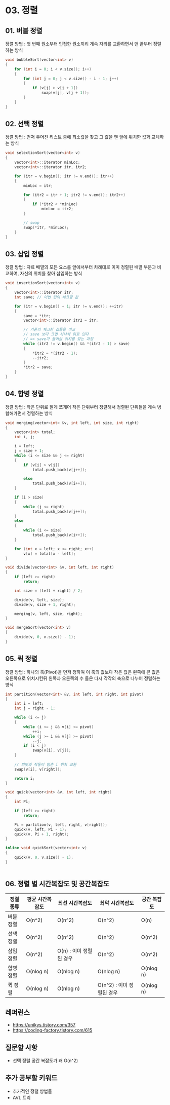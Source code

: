 # 03. 정렬

## 01. 버블 정렬

정렬 방법 : 첫 번째 원소부터 인접한 원소끼리 계속 자리를 교환하면서 맨 끝부터 정렬하는 방식

``` C++
void bubbleSort(vector<int> v)
{
    for (int i = 0; i < v.size(); i++)
    {
        for (int j = 0; j < v.size() - i - 1; j++)
        {
            if (v[j] > v[j + 1])
                swap(v[j], v[j + 1]);
        }
    }
}
```



## 02. 선택 정렬

정렬 방법 : 먼저 주어진 리스트 중에 최소값을 찾고 그 값을 맨 앞에 위치한 값과 교체하는 방식

``` C++
void selectionSort(vector<int> v)
{
    vector<int>::iterator minLoc;
    vector<int>::iterator itr, itr2;

    for (itr = v.begin(); itr != v.end(); itr++)
    {
        minLoc = itr;

        for (itr2 = itr + 1; itr2 != v.end(); itr2++)
        {
            if (*itr2 < *minLoc)
                minLoc = itr2;
        }

        // swap
        swap(*itr, *minLoc);
    }
}
```



## 03. 삽입 정렬

정렬 방법 : 자료 배열의 모든 요소를 앞에서부터 차례대로 이미 정렬된 배열 부분과 비교하여, 자신의 위치를 찾아 삽입하는 방식

``` C++
void insertionSort(vector<int> v)
{
    vector<int>::iterator itr;
    int save; // 이번 턴의 체크할 값

    for (itr = v.begin() + 1; itr != v.end(); ++itr)
    {
        save = *itr;
        vector<int>::iterator itr2 = itr;

        // 기존의 체크한 값들을 비교
        // save 보다 크면 하나씩 뒤로 민다
        // => save가 들어갈 위치를 찾는 과정
        while (itr2 != v.begin() && *(itr2 - 1) > save)
        {
            *itr2 = *(itr2 - 1);
            --itr2;
        }
        *itr2 = save;
    }
}
```



## 04. 합병 정렬

정렬 방법 : 작은 단위로 잘게 쪼개어 작은 단위부터 정렬해서 정렬된 단위들을 계속 병합해가면서 정렬하는 방식

``` C++
void merging(vector<int> &v, int left, int size, int right)
{
    vector<int> total;
    int i, j;

    i = left;     
    j = size + 1; 
    while (i <= size && j <= right)
    {
        if (v[i] > v[j])
            total.push_back(v[j++]);

        else
            total.push_back(v[i++]);
    }

    if (i > size)
    {
        while (j <= right)
            total.push_back(v[j++]);
    }
    else
    {
        while (i <= size)
            total.push_back(v[i++]);
    }

    for (int x = left; x <= right; x++)
        v[x] = total[x - left];
}

void divide(vector<int> &v, int left, int right)
{
    if (left >= right)
        return;

    int size = (left + right) / 2;

    divide(v, left, size);
    divide(v, size + 1, right);

    merging(v, left, size, right);
}

void mergeSort(vector<int> v)
{
    divide(v, 0, v.size() - 1);
}
```



## 05. 퀵 정렬

정렬 방법 : 하나의 축(Pivot)을 먼저 정하여 이 축의 값보다 작은 값은 왼쪽에 큰 값은 오른쪽으로 위치시킨뒤 왼쪽과 오른쪽의 수 들은 다시 각각의 축으로 나누어 정렬하는 방식

``` C++
int partition(vector<int> &v, int left, int right, int pivot)
{
    int i = left;
    int j = right - 1;

    while (i <= j)
    {
        while (i <= j && v[i] <= pivot)
            ++i;
        while (j >= i && v[j] >= pivot)
            --j;
        if (i < j)
            swap(v[i], v[j]);
    }
    
    // 피벗과 작동이 멈춘 i 위치 교환
    swap(v[i], v[right]);

    return i;
}

void quick(vector<int> &v, int left, int right)
{
    int Pi;

    if (left >= right)
        return;

    Pi = partition(v, left, right, v[right]);
    quick(v, left, Pi - 1);
    quick(v, Pi + 1, right);
}

inline void quickSort(vector<int> v)
{
    quick(v, 0, v.size() - 1);
}
 
```





## 06. 정렬 별 시간복잡도 및 공간복잡도

| 정렬 종류 | 평균 시간복잡도 | 최선 시간복잡도         | 최악 시간복잡도           | 공간 복잡도 |
| --------- | --------------- | ----------------------- | ------------------------- | ----------- |
| 버블 정렬 | O(n^2)          | O(n^2)                  | O(n^2)                    | O(n)        |
| 선택 정렬 | O(n^2)          | O(n^2)                  | O(n^2)                    | O(n^2)      |
| 삽입 정렬 | O(n^2)          | O(n) : 이미 정렬된 경우 | O(n^2)                    | O(n^2)      |
| 합병 정렬 | O(nlog n)       | O(nlog n)               | O(nlog n)                 | O(nlog n)   |
| 퀵 정렬   | O(nlog n)       | O(nlog n)               | O(n^2) : 이미 정렬된 경우 | O(nlog n)   |









## 레퍼런스

* https://unikys.tistory.com/357
* https://coding-factory.tistory.com/615

## 질문할 사항

* 선택 정렬 공간 복잡도가 왜 O(n^2)

  

## 추가 공부할 키워드

* 추가적인 정렬 방법들
* AVL 트리